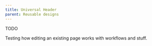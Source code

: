 ```yaml
---
title: Universal Header
parent: Reusable designs
---
```


TODO

Testing how editing an existing page works with workflows and stuff.
